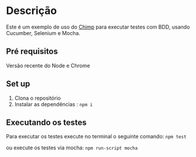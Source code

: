 # Descrição
Este é um exemplo de uso do [Chimp](https://chimp.readme.io) para executar testes com BDD, usando  Cucumber, Selenium e Mocha.

## Pré requisitos

Versão recente do Node e Chrome

## Set up

1. Clona o repositório
2. Instalar as dependências : `npm i`

## Executando os testes

Para executar os testes execute no terminal o seguinte comando: `npm test`

ou execute os testes via mocha: `npm run-script mocha`
